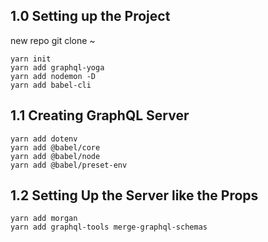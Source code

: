 ## 1.0 Setting up the Project
new repo
git clone ~

```
yarn init
yarn add graphql-yoga
yarn add nodemon -D
yarn add babel-cli
```

## 1.1 Creating GraphQL Server
```
yarn add dotenv
yarn add @babel/core
yarn add @babel/node
yarn add @babel/preset-env
```

## 1.2 Setting Up the Server like the Props
```
yarn add morgan
yarn add graphql-tools merge-graphql-schemas
```
